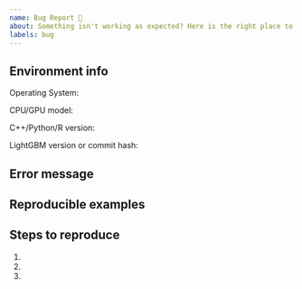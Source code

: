 ```yaml
---
name: Bug Report 🐞
about: Something isn't working as expected? Here is the right place to report.
labels: bug
---
```


<!--
Please search your question on previous issues, Stack Overflow (https://stackoverflow.com/questions/tagged/lightgbm) or other search engines before you open a new one.
-->

<!--
For bugs and unexpected issues, please provide the following information, so that we could reproduce them on our system.
-->

## Environment info

Operating System:

CPU/GPU model:

C++/Python/R version:

LightGBM version or commit hash:

## Error message

<!-- Paste error log here -->

## Reproducible examples

<!-- Paste examples here -->

## Steps to reproduce

1.
2.
3.
